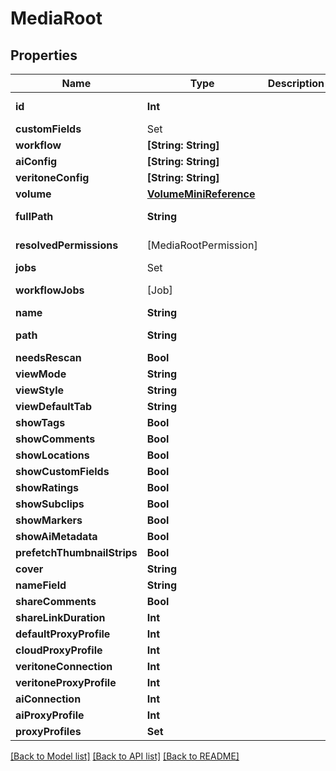 # MediaRoot

## Properties

Name | Type | Description | Notes
------------ | ------------- | ------------- | -------------
**id** | **Int** |  | [optional] [readonly] 
**customFields** | Set<CustomFieldReference> |  | [optional] 
**workflow** | **[String: String]** |  | [optional] 
**aiConfig** | **[String: String]** |  | [optional] 
**veritoneConfig** | **[String: String]** |  | [optional] 
**volume** | [**VolumeMiniReference**](VolumeMiniReference.md) |  | 
**fullPath** | **String** |  | [optional] [readonly] 
**resolvedPermissions** | [MediaRootPermission] |  | [optional] [readonly] 
**jobs** | Set<JobReference> |  | [optional] 
**workflowJobs** | [Job] |  | [optional] [readonly] 
**name** | **String** |  | 
**path** | **String** |  | [optional] [readonly] 
**needsRescan** | **Bool** |  | [optional] 
**viewMode** | **String** |  | [optional] 
**viewStyle** | **String** |  | [optional] 
**viewDefaultTab** | **String** |  | [optional] 
**showTags** | **Bool** |  | [optional] 
**showComments** | **Bool** |  | [optional] 
**showLocations** | **Bool** |  | [optional] 
**showCustomFields** | **Bool** |  | [optional] 
**showRatings** | **Bool** |  | [optional] 
**showSubclips** | **Bool** |  | [optional] 
**showMarkers** | **Bool** |  | [optional] 
**showAiMetadata** | **Bool** |  | [optional] 
**prefetchThumbnailStrips** | **Bool** |  | [optional] 
**cover** | **String** |  | [optional] 
**nameField** | **String** |  | [optional] 
**shareComments** | **Bool** |  | [optional] 
**shareLinkDuration** | **Int** |  | [optional] 
**defaultProxyProfile** | **Int** |  | [optional] 
**cloudProxyProfile** | **Int** |  | [optional] 
**veritoneConnection** | **Int** |  | [optional] 
**veritoneProxyProfile** | **Int** |  | [optional] 
**aiConnection** | **Int** |  | [optional] 
**aiProxyProfile** | **Int** |  | [optional] 
**proxyProfiles** | **Set<Int>** |  | [optional] 

[[Back to Model list]](../README.md#documentation-for-models) [[Back to API list]](../README.md#documentation-for-api-endpoints) [[Back to README]](../README.md)


